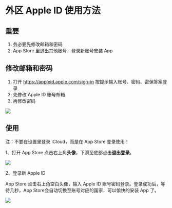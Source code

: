 # 外区 Apple ID 使用方法

## 重要
1. 务必要先修改邮箱和密码
2. App Store 里退出其他账号，登录新账号安装 App

## 修改邮箱和密码

1. 打开 <https://appleid.apple.com/sign-in> 按提示输入账号、密码、密保答案登录
2. 先修改 Apple ID 账号邮箱
3. 再修改密码

![](https://i.imgur.com/oX6Uo8v.png)

## 使用

注：不要在设置里登录 iCloud，而是在 App Store 登录使用！

1、打开 App Store 点击右上角**头像**，下滑至底部点击**退出登录**。

![](https://i.imgur.com/yUU2nmv.jpg)

2、登录新 Apple ID

App Store 点击右上角空白头像，输入 Apple ID 账号密码登录。登录成功后，等待几秒，App Store会自动切换至账号对应的国家，可以愉快的安装 App 了。

![](https://i.imgur.com/7NNJM5f.jpg)

